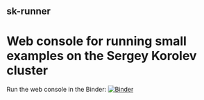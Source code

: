 ## sk-runner

# Web console for running small examples on the Sergey Korolev cluster

Run the web console in the Binder: [![Binder](https://mybinder.org/badge_logo.svg)](https://mybinder.org/v2/gh/SergeyVostokin/sk-runner.git/master?urlpath=lab)
